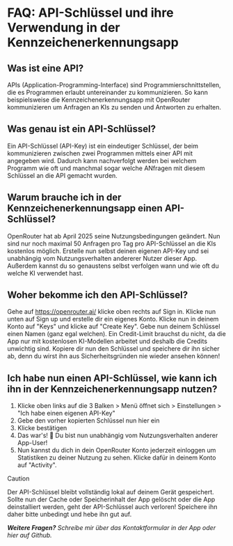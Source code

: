 # FAQ: API-Schlüssel und ihre Verwendung in der Kennzeichenerkennungsapp

## Was ist eine API?
APIs (Application-Programming-Interface) sind Programmierschnittstellen, die es Programmen erlaubt untereinander zu kommunizieren. So kann beispielsweise die Kennzeichenerkennungsapp mit OpenRouter kommunizieren um Anfragen an KIs zu senden und Antworten zu erhalten.

## Was genau ist ein API-Schlüssel?
Ein API-Schlüssel (API-Key) ist ein eindeutiger Schlüssel, der beim kommunizieren zwischen zwei Programmen mittels einer API mit angegeben wird. Dadurch kann nachverfolgt werden bei welchem Programm wie oft und manchmal sogar welche ANfragen mit diesem Schlüssel an die API gemacht wurden.

## Warum brauche ich in der Kennzeichenerkennungsapp einen API-Schlüssel?
OpenRouter hat ab April 2025 seine Nutzungsbedingungen geändert. Nun sind nur noch maximal 50 Anfragen pro Tag pro API-Schlüssel an die KIs kostenlos möglich. Erstelle nun selbst deinen eigenen API-Key und sei unabhängig vom Nutzungsverhalten andererer Nutzer dieser App. Außerdem kannst du so genaustens selbst verfolgen wann und wie oft du welche KI verwendet hast.

## Woher bekomme ich den API-Schlüssel?
Gehe auf https://openrouter.ai/ klicke oben rechts auf Sign in. Klicke nun unten auf Sign up und erstelle dir ein eigenes Konto. Klicke nun in deinem Konto auf "Keys" und klicke auf "Create Key". Gebe nun deinem Schlüssel einen Namen (ganz egal welchen). Ein Credit-Limit brauchst du nicht, da die App nur mit kostenlosen KI-Modellen arbeitet und deshalb die Credits unwichtig sind. Kopiere dir nun den Schlüssel und speichere dir ihn sicher ab, denn du wirst ihn aus Sicherheitsgründen nie wieder ansehen können!

## Ich habe nun einen API-Schlüssel, wie kann ich ihn in der Kennzeichenerkennungsapp nutzen?
1. Klicke oben links auf die 3 Balken > Menü öffnet sich > Einstellungen > "Ich habe einen eigenen API-Key"
4. Gebe den vorher kopierten Schlüssel nun hier ein
5. Klicke bestätigen
6. Das war's! 🎉 Du bist nun unabhängig vom Nutzungsverhalten anderer App-User!
7. Nun kannst du dich in dein OpenRouter Konto jederzeit einloggen um Statistiken zu deiner Nutzung zu sehen. Klicke dafür in deinem Konto auf "Activity".

> [!CAUTION]
> Der API-Schlüssel bleibt vollständig lokal auf deinem Gerät gespeichert. Sollte nun der Cache oder Speicherinhalt der App gelöscht oder die App deinstalliert werden, geht der API-Schlüssel auch verloren! Speichere ihn daher bitte unbedingt und hebe ihn gut auf.

***Weitere Fragen?*** *Schreibe mir über das Kontaktformular in der App oder hier auf Github.*
